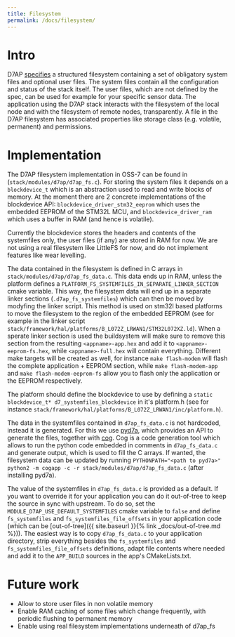 ```yaml
---
title: Filesystem
permalink: /docs/filesystem/
---
```


# Intro

D7AP [specifies](http://www.dash7-alliance.org/specification/) a structured filesystem containing a set of obligatory system files and optional user files. The system files contain all the configuration and status of the stack itself.
The user files, which are not defined by the spec, can be used for example for your specific sensor data.
The application using the D7AP stack interacts with the filesystem of the local node and with the filesystem of remote nodes, transparently. A file in the D7AP filesystem has associated properties like storage class (e.g. volatile, permanent) and permissions.

# Implementation

The D7AP filesystem implementation in OSS-7 can be found in (`stack/modules/d7ap/d7ap_fs.c`). For storing the system files it depends on a `blockdevice_t` which is an abstraction used to read and write blocks of memory. At the moment there are 2 concrete implementations of the blockdevice API: `blockdevice_driver_stm32_eeprom` which uses the embedded EEPROM of the STM32L MCU, and `blockdevice_driver_ram` which uses a buffer in RAM (and hence is volatile).

Currently the blockdevice stores the headers and contents of the systemfiles only, the user files (if any) are stored in RAM for now. We are not using a real filesystem like LittleFS for now, and do not implement features like wear levelling.

The data contained in the filesystem is defined in C arrays in `stack/modules/d7ap/d7ap_fs_data.c`. This data ends up in RAM, unless the platform defines a `PLATFORM_FS_SYSTEMFILES_IN_SEPARATE_LINKER_SECTION` cmake variable. This way, the filesystem data will end up in a separate linker sections (`.d7ap_fs_systemfiles`) which can then be moved by modyfing the linker script. This method is used on stm32l based platforms to move the filesystem to the region of the embedded EEPROM (see for example in the linker script `stack/framework/hal/platforms/B_L072Z_LRWAN1/STM32L072XZ.ld`). When a sperate linker section is used the buildsystem will make sure to remove this section from the resulting `<appname>-app.hex` and add it to `<appname>-eeprom-fs.hex`, while `<appname>-full.hex` will contain everything. Different make targets will be created as well, for instance `make flash-modem` will flash the complete application + EEPROM section, while `make flash-modem-app` and `make flash-modem-eeprom-fs` allow you to flash only the application or the EEPROM respectively.

The platform should define the blockdevice to use by defining a `static blockdevice_t* d7_systemfiles_blockdevice` in it's platform.h (see for instance `stack/framework/hal/platforms/B_L072Z_LRWAN1/inc/platform.h`).

The data in the systemfiles contained in `d7ap_fs_data.c` is not hardcoded, instead it is generated.
For this we use [pyd7a](https://github.com/MOSAIC-LoPoW/pyd7a), which provides an API to generate the files, together with [cog](https://bitbucket.org/ned/cog). Cog is a code generation tool which allows to run the python code embedded in comments in `d7ap_fs_data.c` and generate output, which is used to fill the C arrays. If wanted, the filesystem data can be updated by running `PYTHONPATH="<path to pyd7a>" python2 -m cogapp -c -r stack/modules/d7ap/d7ap_fs_data.c` (after installing pyd7a).

The value of the systemfiles in `d7ap_fs_data.c` is provided as a default. If you want to override it for your application you can do it out-of-tree to keep the source in sync with upstream. To do so, set the `MODULE_D7AP_USE_DEFAULT_SYSTEMFILES` cmake variable to `false` and define `fs_systemfiles` and `fs_systemfiles_file_offsets` in your application code (which can be [out-of-tree]({{ site.baseurl }}{% link _docs/out-of-tree.md %})). The easiest way is to copy `d7ap_fs_data.c` to your application directory, strip everything besides the `fs_systemfiles` and `fs_systemfiles_file_offsets` definitions, adapt file contents where needed and add it to the `APP_BUILD` sources in the app's CMakeLists.txt.

# Future work

- Allow to store user files in non volatile memory
- Enable RAM caching of some files which change frequently, with periodic flushing to permanent memory
- Enable using real filesystem implementations underneath of d7ap_fs
